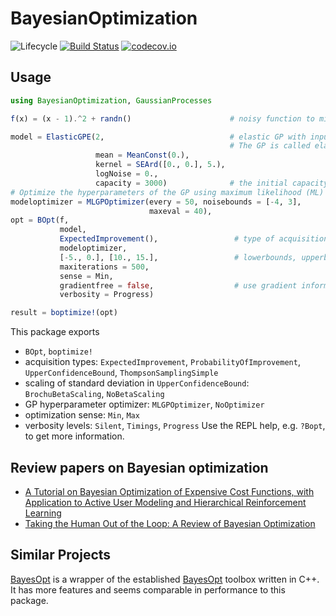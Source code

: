 # BayesianOptimization

![Lifecycle](https://img.shields.io/badge/lifecycle-experimental-orange.svg)<!--
![Lifecycle](https://img.shields.io/badge/lifecycle-maturing-blue.svg)
![Lifecycle](https://img.shields.io/badge/lifecycle-stable-green.svg)
![Lifecycle](https://img.shields.io/badge/lifecycle-retired-orange.svg)
![Lifecycle](https://img.shields.io/badge/lifecycle-archived-red.svg)
![Lifecycle](https://img.shields.io/badge/lifecycle-dormant-blue.svg) -->
[![Build Status](https://travis-ci.org/jbrea/BayesianOptimization.jl.svg?branch=master)](https://travis-ci.org/jbrea/BayesianOptimization.jl)
[![codecov.io](http://codecov.io/github/jbrea/BayesianOptimization.jl/coverage.svg?branch=master)](http://codecov.io/github/jbrea/BayesianOptimization.jl?branch=master)

## Usage

```julia
using BayesianOptimization, GaussianProcesses

f(x) = (x - 1).^2 + randn()                      # noisy function to minimize

model = ElasticGPE(2,                            # elastic GP with input dimensions 2
                                                 # The GP is called elastic, because data can be appended efficiently
                   mean = MeanConst(0.),         
                   kernel = SEArd([0., 0.], 5.),
                   logNoise = 0., 
                   capacity = 3000)              # the initial capacity of the GP is 3000 samples.
# Optimize the hyperparameters of the GP using maximum likelihood (ML) estimates every 50 steps
modeloptimizer = MLGPOptimizer(every = 50, noisebounds = [-4, 3],                                     kernbounds = [[-1, -1, 0], [4, 4, 10]],
                               maxeval = 40),
opt = BOpt(f, 
           model,
           ExpectedImprovement(),                 # type of acquisition
           modeloptimizer,                        
           [-5., 0.], [10., 15.],                 # lowerbounds, upperbounds         
           maxiterations = 500, 
           sense = Min, 
           gradientfree = false,                  # use gradient information 
           verbosity = Progress)

result = boptimize!(opt)
```

This package exports 
* `BOpt`, `boptimize!`
* acquisition types: `ExpectedImprovement`, `ProbabilityOfImprovement`, `UpperConfidenceBound`, `ThompsonSamplingSimple`
* scaling of standard deviation in `UpperConfidenceBound`: `BrochuBetaScaling`, `NoBetaScaling`
* GP hyperparameter optimizer: `MLGPOptimizer`, `NoOptimizer`
* optimization sense: `Min`, `Max`
* verbosity levels: `Silent`, `Timings`, `Progress`
Use the REPL help, e.g. `?Bopt`, to get more information.

## Review papers on Bayesian optimization

* [A Tutorial on Bayesian Optimization of Expensive Cost Functions, with Application to Active User Modeling and Hierarchical Reinforcement Learning](https://arxiv.org/abs/1012.2599v1)
* [Taking the Human Out of the Loop: A Review of Bayesian Optimization](https://ieeexplore.ieee.org/document/7352306)

## Similar Projects

[BayesOpt](https://github.com/jbrea/BayesOpt.jl) is a wrapper of the established
[BayesOpt](https://github.com/rmcantin/bayesopt) toolbox written in C++. It has
more features and seems comparable in performance to this package.

